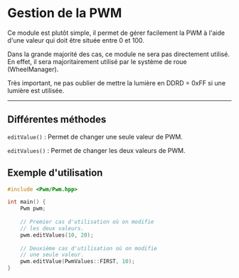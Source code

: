 <h1>Gestion de la PWM</h1>

Ce module est plutôt simple, il permet de gérer facilement la PWM à l'aide d'une valeur qui doit être située entre 0 et 100.

Dans la grande majorité des cas, ce module ne sera pas directement utilisé.
En effet, il sera majoritairement utilisé par le système de roue (WheelManager).

Très important, ne pas oublier de mettre la lumière en DDRD = 0xFF si une lumière est utilisée.
<hr>

## Différentes méthodes

`editValue()` : Permet de changer une seule valeur de PWM.

`editValues()` : Permet de changer les deux valeurs de PWM.

<h2>Exemple d'utilisation</h2>

```c++
#include <Pwm/Pwm.hpp>

int main() {
    Pwm pwm;
    
    // Premier cas d'utilisation où on modifie
    // les deux valeurs.
    pwm.editValues(10, 20);
    
    // Deuxième cas d'utilisation où on modifie
    // une seule valeur.
    pwm.editValue(PwmValues::FIRST, 10);
}
```